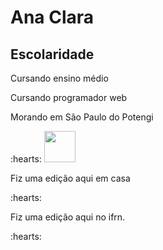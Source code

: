 <h1>Ana Clara</h1>

<h2>Escolaridade</h2>
<p> Cursando ensino médio</p>

<p>Cursando programador web</p>

<p> Morando em São Paulo do Potengi </p> :hearts:

<img src="https://cdn.jsdelivr.net/gh/devicons/devicon@latest/icons/javascript/javascript-original.svg" width = "50px"/>
          
   <p> Fiz uma edição aqui em casa</p> :hearts:

   <p> Fiz uma edição aqui no ifrn.</p> :hearts:     

